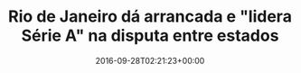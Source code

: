 ---
layout: post
title: "Rio de Janeiro dá arrancada e \"lidera Série A\" na disputa entre estados"
date: 2016-09-28T02:21:23+00:00
external_link: "http://sportv.globo.com/site/programas/redacao-sportv/noticia/2016/09/rio-de-janeiro-da-arrancada-e-lidera-serie-na-disputa-entre-estados.html"
categories: news globo.com
---